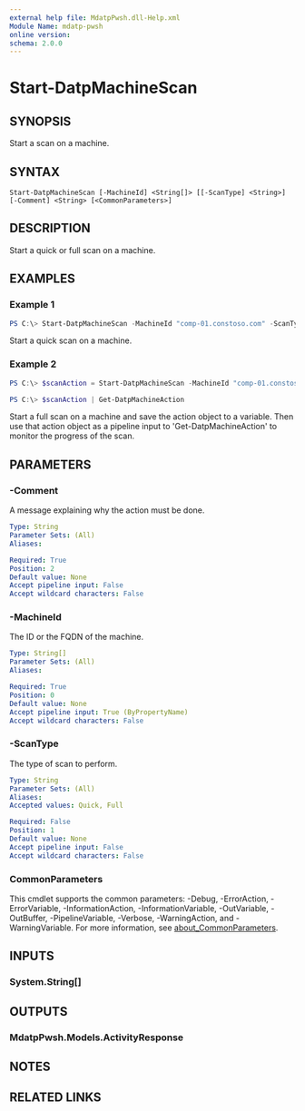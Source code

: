 ```yaml
---
external help file: MdatpPwsh.dll-Help.xml
Module Name: mdatp-pwsh
online version:
schema: 2.0.0
---
```


# Start-DatpMachineScan

## SYNOPSIS
Start a scan on a machine.

## SYNTAX

```
Start-DatpMachineScan [-MachineId] <String[]> [[-ScanType] <String>] [-Comment] <String> [<CommonParameters>]
```

## DESCRIPTION
Start a quick or full scan on a machine.

## EXAMPLES

### Example 1
```powershell
PS C:\> Start-DatpMachineScan -MachineId "comp-01.constoso.com" -ScanType Quick -Comment "Running quick scan on machine"
```

Start a quick scan on a machine.

### Example 2
```powershell
PS C:\> $scanAction = Start-DatpMachineScan -MachineId "comp-01.constoso.com" -ScanType Full -Comment "Running a full scan on machine"

PS C:\> $scanAction | Get-DatpMachineAction
```

Start a full scan on a machine and save the action object to a variable. Then use that action object as a pipeline input to 'Get-DatpMachineAction' to monitor the progress of the scan.

## PARAMETERS

### -Comment
A message explaining why the action must be done.

```yaml
Type: String
Parameter Sets: (All)
Aliases:

Required: True
Position: 2
Default value: None
Accept pipeline input: False
Accept wildcard characters: False
```

### -MachineId
The ID or the FQDN of the machine.

```yaml
Type: String[]
Parameter Sets: (All)
Aliases:

Required: True
Position: 0
Default value: None
Accept pipeline input: True (ByPropertyName)
Accept wildcard characters: False
```

### -ScanType
The type of scan to perform.

```yaml
Type: String
Parameter Sets: (All)
Aliases:
Accepted values: Quick, Full

Required: False
Position: 1
Default value: None
Accept pipeline input: False
Accept wildcard characters: False
```

### CommonParameters
This cmdlet supports the common parameters: -Debug, -ErrorAction, -ErrorVariable, -InformationAction, -InformationVariable, -OutVariable, -OutBuffer, -PipelineVariable, -Verbose, -WarningAction, and -WarningVariable. For more information, see [about_CommonParameters](http://go.microsoft.com/fwlink/?LinkID=113216).

## INPUTS

### System.String[]

## OUTPUTS

### MdatpPwsh.Models.ActivityResponse

## NOTES

## RELATED LINKS
